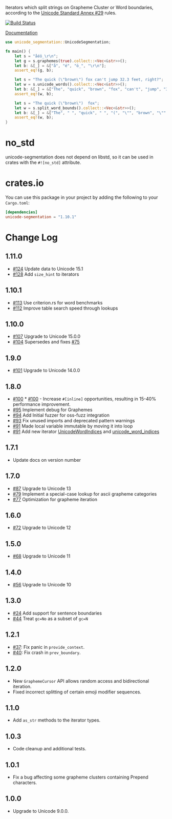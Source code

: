 Iterators which split strings on Grapheme Cluster or Word boundaries, according
to the [Unicode Standard Annex #29](http://www.unicode.org/reports/tr29/) rules.

[![Build Status](https://github.com/unicode-rs/unicode-segmentation/actions/workflows/rust.yml/badge.svg)](https://github.com/unicode-rs/unicode-segmentation/actions/workflows/rust.yml)

[Documentation](https://unicode-rs.github.io/unicode-segmentation/unicode_segmentation/index.html)

```rust
use unicode_segmentation::UnicodeSegmentation;

fn main() {
    let s = "a̐éö̲\r\n";
    let g = s.graphemes(true).collect::<Vec<&str>>();
    let b: &[_] = &["a̐", "é", "ö̲", "\r\n"];
    assert_eq!(g, b);

    let s = "The quick (\"brown\") fox can't jump 32.3 feet, right?";
    let w = s.unicode_words().collect::<Vec<&str>>();
    let b: &[_] = &["The", "quick", "brown", "fox", "can't", "jump", "32.3", "feet", "right"];
    assert_eq!(w, b);

    let s = "The quick (\"brown\")  fox";
    let w = s.split_word_bounds().collect::<Vec<&str>>();
    let b: &[_] = &["The", " ", "quick", " ", "(", "\"", "brown", "\"", ")", "  ", "fox"];
    assert_eq!(w, b);
}
```

# no_std

unicode-segmentation does not depend on libstd, so it can be used in crates
with the `#![no_std]` attribute.

# crates.io

You can use this package in your project by adding the following
to your `Cargo.toml`:

```toml
[dependencies]
unicode-segmentation = "1.10.1"
```

# Change Log

## 1.11.0
* [#124](https://github.com/unicode-rs/unicode-segmentation/pull/124) Update data to Unicode 15.1
* [#128](https://github.com/unicode-rs/unicode-segmentation/pull/128) Add `size_hint` to iterators

## 1.10.1
* [#113](https://github.com/unicode-rs/unicode-segmentation/pull/113) Use criterion.rs for word benchmarks
* [#112](https://github.com/unicode-rs/unicode-segmentation/pull/112) Improve table search speed through lookups

## 1.10.0
* [#107](https://github.com/unicode-rs/unicode-segmentation/pull/107) Upgrade to Unicode 15.0.0
* [#104](https://github.com/unicode-rs/unicode-segmentation/pull/104) Supersedes and fixes [#75](https://github.com/unicode-rs/unicode-segmentation/pull/75)

## 1.9.0
* [#101](https://github.com/unicode-rs/unicode-segmentation/pull/101) Upgrade to Unicode 14.0.0

## 1.8.0
* [#100](https://github.com/unicode-rs/unicode-segmentation/pull/100) * [#100](https://github.com/unicode-rs/unicode-segmentation/pull/100) - Increase `#[inline]` opportunities, resulting in 15-40% performance improvement.
* [#95](https://github.com/unicode-rs/unicode-segmentation/pull/98) Implement debug for Graphemes
* [#94](https://github.com/unicode-rs/unicode-segmentation/pull/94) Add Initial fuzzer for oss-fuzz integration
* [#93](https://github.com/unicode-rs/unicode-segmentation/pull/93) Fix  unused imports and deprecated pattern warnings
* [#91](https://github.com/unicode-rs/unicode-segmentation/pull/92) Made local variable immutable by moving it into loop
* [#91](https://github.com/unicode-rs/unicode-segmentation/pull/91) Add new iterator [UnicodeWordIndices](https://unicode-rs.github.io/unicode-segmentation/unicode_segmentation/struct.UnicodeWordIndices.html) and [unicode_word_indices](https://unicode-rs.github.io/unicode-segmentation/unicode_segmentation/trait.UnicodeSegmentation.html#tymethod.unicode_word_indices)

## 1.7.1

* Update docs on version number

## 1.7.0

* [#87](https://github.com/unicode-rs/unicode-segmentation/pull/87) Upgrade to Unicode 13
* [#79](https://github.com/unicode-rs/unicode-segmentation/pull/79) Implement a special-case lookup for ascii grapheme categories
* [#77](https://github.com/unicode-rs/unicode-segmentation/pull/77) Optimization for grapheme iteration

## 1.6.0

* [#72](https://github.com/unicode-rs/unicode-segmentation/pull/72) Upgrade to Unicode 12

## 1.5.0

* [#68](https://github.com/unicode-rs/unicode-segmentation/pull/68) Upgrade to Unicode 11

## 1.4.0

* [#56](https://github.com/unicode-rs/unicode-segmentation/pull/56) Upgrade to Unicode 10

## 1.3.0

* [#24](https://github.com/unicode-rs/unicode-segmentation/pull/24) Add support for sentence boundaries
* [#44](https://github.com/unicode-rs/unicode-segmentation/pull/44) Treat `gc=No` as a subset of `gc=N`

## 1.2.1

* [#37](https://github.com/unicode-rs/unicode-segmentation/pull/37):
  Fix panic in `provide_context`.
* [#40](https://github.com/unicode-rs/unicode-segmentation/pull/40):
  Fix crash in `prev_boundary`.

## 1.2.0

* New `GraphemeCursor` API allows random access and bidirectional iteration.
* Fixed incorrect splitting of certain emoji modifier sequences.

## 1.1.0

* Add `as_str` methods to the iterator types.

## 1.0.3

* Code cleanup and additional tests.

## 1.0.1

* Fix a bug affecting some grapheme clusters containing Prepend characters.

## 1.0.0

* Upgrade to Unicode 9.0.0.
